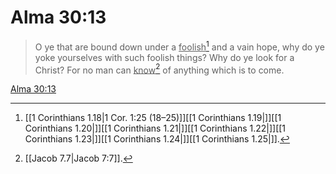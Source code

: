 # Alma 30:13

> O ye that are bound down under a <u>foolish</u>[^a] and a vain hope, why do ye yoke yourselves with such foolish things? Why do ye look for a Christ? For no man can <u>know</u>[^b] of anything which is to come.

[Alma 30:13](https://www.churchofjesuschrist.org/study/scriptures/bofm/alma/30?lang=eng&id=p13#p13)


[^a]: [[1 Corinthians 1.18|1 Cor. 1:25 (18–25)]][[1 Corinthians 1.19|]][[1 Corinthians 1.20|]][[1 Corinthians 1.21|]][[1 Corinthians 1.22|]][[1 Corinthians 1.23|]][[1 Corinthians 1.24|]][[1 Corinthians 1.25|]].  
[^b]: [[Jacob 7.7|Jacob 7:7]].  
